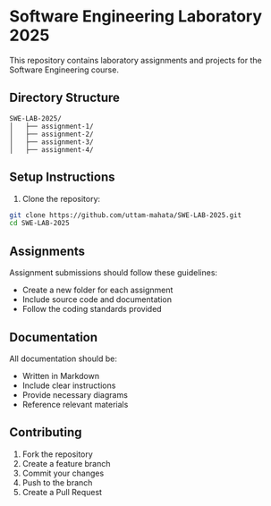 # Software Engineering Laboratory 2025

This repository contains laboratory assignments and projects for the Software Engineering course.

## Directory Structure

```
SWE-LAB-2025/
│   ├── assignment-1/
│   ├── assignment-2/
│   ├── assignment-3/
│   ├── assignment-4/
```

## Setup Instructions

1. Clone the repository:
```bash
git clone https://github.com/uttam-mahata/SWE-LAB-2025.git
cd SWE-LAB-2025
```

## Assignments

Assignment submissions should follow these guidelines:
- Create a new folder for each assignment
- Include source code and documentation
- Follow the coding standards provided


## Documentation

All documentation should be:
- Written in Markdown
- Include clear instructions
- Provide necessary diagrams
- Reference relevant materials

## Contributing

1. Fork the repository
2. Create a feature branch
3. Commit your changes
4. Push to the branch
5. Create a Pull Request

